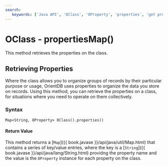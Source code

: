 ```yaml
---
search:
   keywords: ['Java API', 'OClass', 'OProperty', 'properties', 'get properties map', 'propertiesMap']
---
```


# OClass - propertiesMap()

This method retrieves the properties on the class.

## Retrieving Properties

Where the class allows you to organize groups of records by their particular purpose or usage, OrientDB uses properties to organize the data you store on records.  Using this method, you can retrieve the properties on a class, for situations where you need to operate on them collectively.

### Syntax

```
Map<String, OProperty> OClass().properties()
```

#### Return Value

This method returns a [`Map`]({{ book.javase }}/api/java/util/Map.html) that contains a series of key/value entries, where the key is a [`String`]({{ book.javase }}/api/java/lang/String.html) providng the property name and the value is the `OProperty` instance for each property on the class. 


